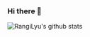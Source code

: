 ### Hi there 👋

<!--
**RangiLyu/RangiLyu** is a ✨ _special_ ✨ repository because its `README.md` (this file) appears on your GitHub profile.

Here are some ideas to get you started:

- 🔭 I’m currently working on ...
- 🌱 I’m currently learning ...
- 👯 I’m looking to collaborate on ...
- 🤔 I’m looking for help with ...
- 💬 Ask me about ...
- 📫 How to reach me: ...
- 😄 Pronouns: ...
- ⚡ Fun fact: ...
-->

![RangiLyu's github stats](https://github-readme-stats.vercel.app/api?username=RangiLyu&bg_color=30,e96443,904e95&title_color=fff&text_color=fff&show_icons=true)


